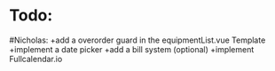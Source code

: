 Todo:
==================== 

#Nicholas:
+add a overorder guard in the equipmentList.vue Template 
+implement a date picker 
+add a bill system (optional) 
+implement Fullcalendar.io 
